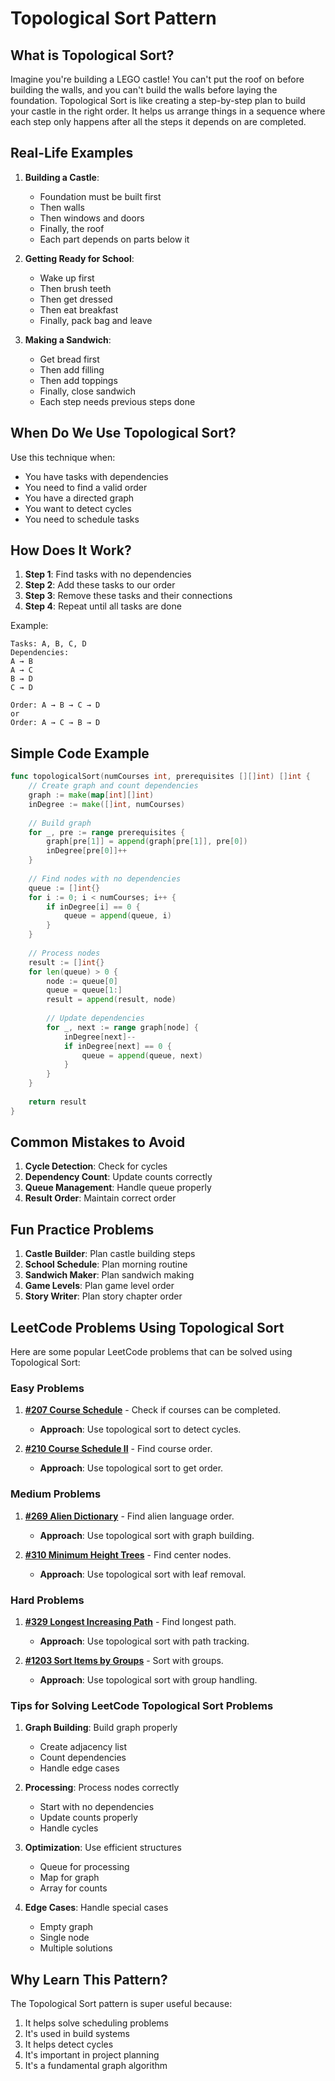 # Topological Sort Pattern

## What is Topological Sort?

Imagine you're building a LEGO castle! You can't put the roof on before building the walls, and you can't build the walls before laying the foundation. Topological Sort is like creating a step-by-step plan to build your castle in the right order. It helps us arrange things in a sequence where each step only happens after all the steps it depends on are completed.

## Real-Life Examples

1. **Building a Castle**:
   - Foundation must be built first
   - Then walls
   - Then windows and doors
   - Finally, the roof
   - Each part depends on parts below it

2. **Getting Ready for School**:
   - Wake up first
   - Then brush teeth
   - Then get dressed
   - Then eat breakfast
   - Finally, pack bag and leave

3. **Making a Sandwich**:
   - Get bread first
   - Then add filling
   - Then add toppings
   - Finally, close sandwich
   - Each step needs previous steps done

## When Do We Use Topological Sort?

Use this technique when:
- You have tasks with dependencies
- You need to find a valid order
- You have a directed graph
- You want to detect cycles
- You need to schedule tasks

## How Does It Work?

1. **Step 1**: Find tasks with no dependencies
2. **Step 2**: Add these tasks to our order
3. **Step 3**: Remove these tasks and their connections
4. **Step 4**: Repeat until all tasks are done

Example:
```
Tasks: A, B, C, D
Dependencies:
A → B
A → C
B → D
C → D

Order: A → B → C → D
or
Order: A → C → B → D
```

## Simple Code Example

```go
func topologicalSort(numCourses int, prerequisites [][]int) []int {
    // Create graph and count dependencies
    graph := make(map[int][]int)
    inDegree := make([]int, numCourses)
    
    // Build graph
    for _, pre := range prerequisites {
        graph[pre[1]] = append(graph[pre[1]], pre[0])
        inDegree[pre[0]]++
    }
    
    // Find nodes with no dependencies
    queue := []int{}
    for i := 0; i < numCourses; i++ {
        if inDegree[i] == 0 {
            queue = append(queue, i)
        }
    }
    
    // Process nodes
    result := []int{}
    for len(queue) > 0 {
        node := queue[0]
        queue = queue[1:]
        result = append(result, node)
        
        // Update dependencies
        for _, next := range graph[node] {
            inDegree[next]--
            if inDegree[next] == 0 {
                queue = append(queue, next)
            }
        }
    }
    
    return result
}
```

## Common Mistakes to Avoid

1. **Cycle Detection**: Check for cycles
2. **Dependency Count**: Update counts correctly
3. **Queue Management**: Handle queue properly
4. **Result Order**: Maintain correct order

## Fun Practice Problems

1. **Castle Builder**: Plan castle building steps
2. **School Schedule**: Plan morning routine
3. **Sandwich Maker**: Plan sandwich making
4. **Game Levels**: Plan game level order
5. **Story Writer**: Plan story chapter order

## LeetCode Problems Using Topological Sort

Here are some popular LeetCode problems that can be solved using Topological Sort:

### Easy Problems

1. **[#207 Course Schedule](https://leetcode.com/problems/course-schedule/)** - Check if courses can be completed.
   - **Approach**: Use topological sort to detect cycles.

2. **[#210 Course Schedule II](https://leetcode.com/problems/course-schedule-ii/)** - Find course order.
   - **Approach**: Use topological sort to get order.

### Medium Problems

1. **[#269 Alien Dictionary](https://leetcode.com/problems/alien-dictionary/)** - Find alien language order.
   - **Approach**: Use topological sort with graph building.

2. **[#310 Minimum Height Trees](https://leetcode.com/problems/minimum-height-trees/)** - Find center nodes.
   - **Approach**: Use topological sort with leaf removal.

### Hard Problems

1. **[#329 Longest Increasing Path](https://leetcode.com/problems/longest-increasing-path-in-a-matrix/)** - Find longest path.
   - **Approach**: Use topological sort with path tracking.

2. **[#1203 Sort Items by Groups](https://leetcode.com/problems/sort-items-by-groups-respecting-dependencies/)** - Sort with groups.
   - **Approach**: Use topological sort with group handling.

### Tips for Solving LeetCode Topological Sort Problems

1. **Graph Building**: Build graph properly
   - Create adjacency list
   - Count dependencies
   - Handle edge cases

2. **Processing**: Process nodes correctly
   - Start with no dependencies
   - Update counts properly
   - Handle cycles

3. **Optimization**: Use efficient structures
   - Queue for processing
   - Map for graph
   - Array for counts

4. **Edge Cases**: Handle special cases
   - Empty graph
   - Single node
   - Multiple solutions

## Why Learn This Pattern?

The Topological Sort pattern is super useful because:
1. It helps solve scheduling problems
2. It's used in build systems
3. It helps detect cycles
4. It's important in project planning
5. It's a fundamental graph algorithm